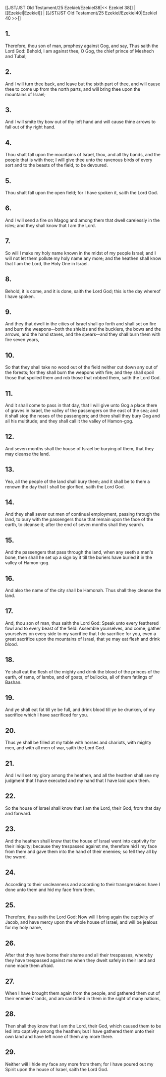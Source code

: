 [[JST/JST Old Testament/25 Ezekiel/Ezekiel38|<< Ezekiel 38]] | [[Ezekiel|Ezekiel]] | [[JST/JST Old Testament/25 Ezekiel/Ezekiel40|Ezekiel 40 >>]]
## 1.
Therefore, thou son of man, prophesy against Gog, and say, Thus saith the Lord God: Behold, I am against thee, O Gog, the chief prince of Meshech and Tubal;
## 2.
And I will turn thee back, and leave but the sixth part of thee, and will cause thee to come up from the north parts, and will bring thee upon the mountains of Israel;
## 3.
And I will smite thy bow out of thy left hand and will cause thine arrows to fall out of thy right hand.
## 4.
Thou shalt fall upon the mountains of Israel, thou, and all thy bands, and the people that is with thee; I will give thee unto the ravenous birds of every sort and to the beasts of the field, to be devoured.
## 5.
Thou shalt fall upon the open field; for I have spoken it, saith the Lord God.
## 6.
And I will send a fire on Magog and among them that dwell carelessly in the isles; and they shall know that I am the Lord.
## 7.
So will I make my holy name known in the midst of my people Israel; and I will not let them pollute my holy name any more; and the heathen shall know that I am the Lord, the Holy One in Israel.
## 8.
Behold, it is come, and it is done, saith the Lord God; this is the day whereof I have spoken.
## 9.
And they that dwell in the cities of Israel shall go forth and shall set on fire and burn the weapons\--both the shields and the bucklers, the bows and the arrows, and the hand staves, and the spears\--and they shall burn them with fire seven years,
## 10.
So that they shall take no wood out of the field neither cut down any out of the forests; for they shall burn the weapons with fire; and they shall spoil those that spoiled them and rob those that robbed them, saith the Lord God.
## 11.
And it shall come to pass in that day, that I will give unto Gog a place there of graves in Israel, the valley of the passengers on the east of the sea; and it shall stop the noses of the passengers; and there shall they bury Gog and all his multitude; and they shall call it the valley of Hamon-gog.
## 12.
And seven months shall the house of Israel be burying of them, that they may cleanse the land.
## 13.
Yea, all the people of the land shall bury them; and it shall be to them a renown the day that I shall be glorified, saith the Lord God.
## 14.
And they shall sever out men of continual employment, passing through the land, to bury with the passengers those that remain upon the face of the earth, to cleanse it; after the end of seven months shall they search.
## 15.
And the passengers that pass through the land, when any seeth a man\'s bone, then shall he set up a sign by it till the buriers have buried it in the valley of Hamon-gog.
## 16.
And also the name of the city shall be Hamonah. Thus shall they cleanse the land.
## 17.
And, thou son of man, thus saith the Lord God: Speak unto every feathered fowl and to every beast of the field: Assemble yourselves, and come; gather yourselves on every side to my sacrifice that I do sacrifice for you, even a great sacrifice upon the mountains of Israel, that ye may eat flesh and drink blood.
## 18.
Ye shall eat the flesh of the mighty and drink the blood of the princes of the earth, of rams, of lambs, and of goats, of bullocks, all of them fatlings of Bashan.
## 19.
And ye shall eat fat till ye be full, and drink blood till ye be drunken, of my sacrifice which I have sacrificed for you.
## 20.
Thus ye shall be filled at my table with horses and chariots, with mighty men, and with all men of war, saith the Lord God.
## 21.
And I will set my glory among the heathen, and all the heathen shall see my judgment that I have executed and my hand that I have laid upon them.
## 22.
So the house of Israel shall know that I am the Lord, their God, from that day and forward.
## 23.
And the heathen shall know that the house of Israel went into captivity for their iniquity; because they trespassed against me, therefore hid I my face from them and gave them into the hand of their enemies; so fell they all by the sword.
## 24.
According to their uncleanness and according to their transgressions have I done unto them and hid my face from them.
## 25.
Therefore, thus saith the Lord God: Now will I bring again the captivity of Jacob, and have mercy upon the whole house of Israel, and will be jealous for my holy name,
## 26.
After that they have borne their shame and all their trespasses, whereby they have trespassed against me when they dwelt safely in their land and none made them afraid.
## 27.
When I have brought them again from the people, and gathered them out of their enemies\' lands, and am sanctified in them in the sight of many nations,
## 28.
Then shall they know that I am the Lord, their God, which caused them to be led into captivity among the heathen; but I have gathered them unto their own land and have left none of them any more there.
## 29.
Neither will I hide my face any more from them; for I have poured out my Spirit upon the house of Israel, saith the Lord God.

